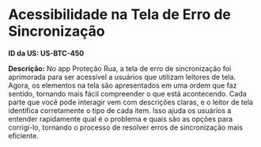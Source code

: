 # Acessibilidade na Tela de Erro de Sincronização

**ID da US: US-BTC-450**

**Descrição:** No app Proteção Rua, a tela de erro de sincronização foi aprimorada para ser acessível a usuários que utilizam leitores de tela. Agora, os elementos na tela são apresentados em uma ordem que faz sentido, tornando mais fácil compreender o que está acontecendo. Cada parte que você pode interagir vem com descrições claras, e o leitor de tela identifica corretamente o tipo de cada item. Isso ajuda os usuários a entender rapidamente qual é o problema e quais são as opções para corrigi-lo, tornando o processo de resolver erros de sincronização mais eficiente.